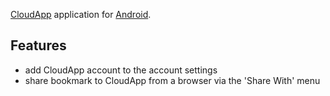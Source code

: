[CloudApp](http://getcloudapp.com/) application for [Android](http://www.android.com/).

## Features

* add CloudApp account to the account settings
* share bookmark to CloudApp from a browser via the 'Share With' menu
